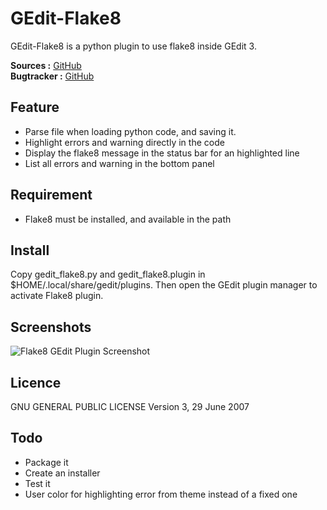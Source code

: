 GEdit-Flake8
============

GEdit-Flake8 is a python plugin to use flake8 inside GEdit 3.

**Sources :** [GitHub](http://github.com/khertan/gedit_flake8)  
**Bugtracker :** [GitHub](http://github.com/khertan/gedit_flake8/issues)

Feature
-------
* Parse file when loading python code, and saving it.
* Highlight errors and warning directly in the code
* Display the flake8 message in the status bar for an highlighted line
* List all errors and warning in the bottom panel

Requirement
-----------
* Flake8 must be installed, and available in the path

Install
-------
Copy gedit_flake8.py and gedit_flake8.plugin in $HOME/.local/share/gedit/plugins. Then open the GEdit plugin manager to activate Flake8 plugin.

Screenshots
-----------

![Flake8 GEdit Plugin Screenshot](http://khertan.net/medias/gedit-flake8_screenshot.png)

Licence
-------

GNU GENERAL PUBLIC LICENSE Version 3, 29 June 2007

Todo
----

* Package it
* Create an installer
* Test it
* User color for highlighting error from theme instead of a fixed one 